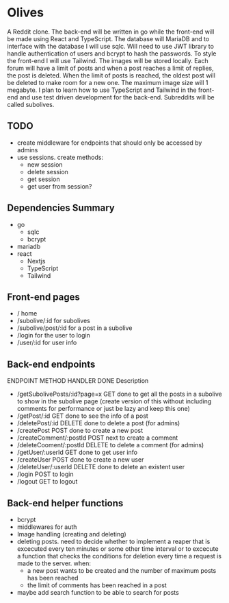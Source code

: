 # Olives

A Reddit clone. The back-end will be written in go while the front-end will be made using React and TypeScript. The database will MariaDB and to interface with the database I will use sqlc. Will need to use JWT library to handle authentication of users and bcrypt to hash the passwords. To style the front-end I will use Tailwind. The images will be stored locally. Each forum will have a limit of posts and when a post reaches a limit of replies, the post is deleted. When the limit of posts is reached, the oldest post will be deleted to make room for a new one. The maximum image size will 1 megabyte. I plan to learn how to use TypeScript and Tailwind in the front-end and use test driven development for the back-end. Subreddits will be called subolives.

## TODO

- create middleware for endpoints that should only be accessed by admins
- use sessions. create methods:
	- new session
	- delete session
	- get session
	- get user from session?

## Dependencies Summary

- go
	- sqlc
	- bcrypt
- mariadb
- react
	- Nextjs
	- TypeScript
	- Tailwind

## Front-end pages

- /                        home
- /subolive/:id            for subolives
- /subolive/post/:id       for a post in a subolive
- /login                   for the user to login
- /user/:id                for user info

## Back-end endpoints

   ENDPOINT                        METHOD   HANDLER  DONE   Description

- /getSubolivePosts/:id?page=x     GET       done            to get all the posts in a subolive to show in the subolive page (create version of this without including comments for performance or just be lazy and keep this one)
- /getPost/:id                     GET       done            to see the info of a post
- /deletePost/:id                  DELETE    done            to delete a post (for admins)
- /createPost                      POST      done            to create a new post
- /createComment/:postId           POST      next            to create a comment
- /deleteCooment/:postId           DELETE                    to delete a comment (for admins)
- /getUser/:userId                 GET       done            to get user info
- /createUser                      POST      done            to create a new user
- /deleteUser/:userId              DELETE    done            to delete an existent user
- /login                           POST                      to login
- /logout                          GET                       to logout

## Back-end helper functions

- bcrypt
- middlewares for auth
- Image handling (creating and deleting)
- deleting posts. need to decide whether to implement a reaper that is excecuted every ten minutes or some other time interval or to excecute a function that checks the conditions for deletion every time a request is made to the server. when:
	- a new post wants to be created and the number of maximum posts has been reached
	- the limit of comments has been reached in a post
- maybe add search function to be able to search for posts








